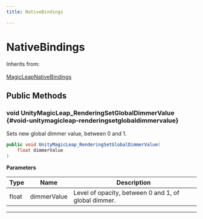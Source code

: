 ```yaml
---
title: NativeBindings

---
```


# NativeBindings







Inherits from: <br></br>[MagicLeapNativeBindings](/versioned_docs/version-14-Jun-2023/unity-api/api/UnityEngine.XR.MagicLeap.Native/MagicLeapNativeBindings/UnityEngine.XR.MagicLeap.Native.MagicLeapNativeBindings.md)




## Public Methods

### void UnityMagicLeap_RenderingSetGlobalDimmerValue {#void-unitymagicleap-renderingsetglobaldimmervalue}

Sets new global dimmer value, between 0 and 1. 

```csharp
public void UnityMagicLeap_RenderingSetGlobalDimmerValue(
    float dimmerValue
)
```


**Parameters**

| Type | Name  | Description  | 
|--|--|--|
| float |dimmerValue|Level of opacity, between 0 and 1, of global dimmer.|






-----------


